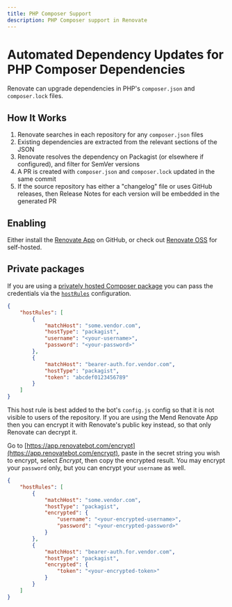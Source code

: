 ```yaml
---
title: PHP Composer Support
description: PHP Composer support in Renovate
---
```


# Automated Dependency Updates for PHP Composer Dependencies

Renovate can upgrade dependencies in PHP's `composer.json` and `composer.lock` files.

## How It Works

1. Renovate searches in each repository for any `composer.json` files
1. Existing dependencies are extracted from the relevant sections of the JSON
1. Renovate resolves the dependency on Packagist (or elsewhere if configured), and filter for SemVer versions
1. A PR is created with `composer.json` and `composer.lock` updated in the same commit
1. If the source repository has either a "changelog" file or uses GitHub releases, then Release Notes for each version will be embedded in the generated PR

## Enabling

Either install the [Renovate App](https://github.com/apps/renovate) on GitHub, or check out [Renovate OSS](https://github.com/renovatebot/renovate) for self-hosted.

## Private packages

If you are using a [privately hosted Composer package](https://getcomposer.org/doc/articles/authentication-for-private-packages.md) you can pass the credentials via the [`hostRules`](./configuration-options.md#hostrules) configuration.

```json
{
    "hostRules": [
        {
            "matchHost": "some.vendor.com",
            "hostType": "packagist",
            "username": "<your-username>",
            "password": "<your-password>"
        },
        {
            "matchHost": "bearer-auth.for.vendor.com",
            "hostType": "packagist",
            "token": "abcdef0123456789"
        }
    ]
}
```

This host rule is best added to the bot's `config.js` config so that it is not visible to users of the repository.
If you are using the Mend Renovate App then you can encrypt it with Renovate's public key instead, so that only Renovate can decrypt it.

Go to [https://app.renovatebot.com/encrypt](https://app.renovatebot.com/encrypt), paste in the secret string you wish to encrypt, select _Encrypt_, then copy the encrypted result.
You may encrypt your `password` only, but you can encrypt your `username` as well.

```json
{
    "hostRules": [
        {
            "matchHost": "some.vendor.com",
            "hostType": "packagist",
            "encrypted": {
                "username": "<your-encrypted-username>",
                "password": "<your-encrypted-password>"
            }
        },
        {
            "matchHost": "bearer-auth.for.vendor.com",
            "hostType": "packagist",
            "encrypted": {
                "token": "<your-encrypted-token>"
            }
        }
    ]
}
```
